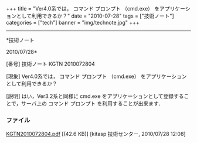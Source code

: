 ﻿+++
title = "Ver4.0系では， コマンド プロンプト （cmd.exe） をアプリケーションとして利用できるか？"
date = "2010-07-28"
tags = ["技術ノート"]
categories = ["tech"]
banner = "img/technote.jpg"
+++

-----------------------------------------------------------------------------------------------------------------------------

*技術ノート

2010/07/28*


[番号]
技術ノート KGTN 2010072804

[現象]
Ver4.0系では， コマンド プロンプト （cmd.exe）
をアプリケーションとして利用できるか？

[説明]
はい，Ver3.2系と同様に cmd.exe
をアプリケーションとして登録することで，サーバ上の コマンド プロンプト
を利用することが出来ます．


### ファイル

 
 


[KGTN2010072804.pdf](http://techreport.kitasp.net/attachments/download/249/KGTN2010072804.pdf)
 [(42.6 KB)] [kitasp 技術センター, 2010/07/28
12:08]


 


 

